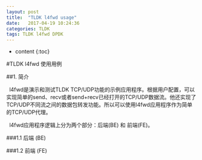 ```yaml
---
layout: post
title:  "TLDK l4fwd usage"
date:   2017-04-19 10:24:36
categories: TLDK
tags: TLDK l4fwd DPDK
---
```


* content
{:toc}

#TLDK l4fwd 使用用例

##1. 简介

&nbsp;&nbsp;l4fwd是演示和测试TLDK TCP/UDP功能的示例应用程序。根据用户配置，可以实现简单的send、recv或者send+recv已经打开的TCP/UDP数据流。他还实现了TCP/UDP不同流之间的数据包转发功能。所以可以使用l4fwd应用程序作为简单的TCP/UDP代理。

&nbsp;&nbsp;l4fwd应用程序逻辑上分为两个部分：后端(BE) 和 前端(FE)。

###1.1 后端 (BE)

###1.2 前端 (FE)
